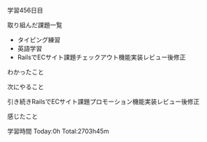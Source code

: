 学習456日目

取り組んだ課題一覧

- タイピング練習
- 英語学習
- RailsでECサイト課題チェックアウト機能実装レビュー後修正

わかったこと

次にやること

引き続きRailsでECサイト課題プロモーション機能実装レビュー後修正

感じたこと

学習時間 Today:0h Total:2703h45m